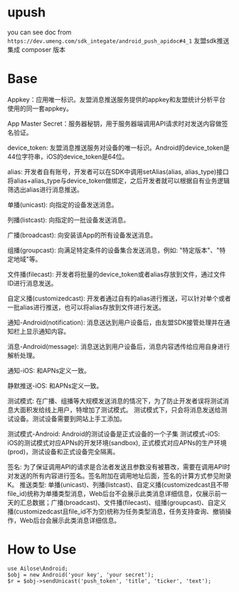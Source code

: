 # upush
you can see doc from `https://dev.umeng.com/sdk_integate/android_push_apidoc#4_1`
友盟sdk推送集成  composer 版本


# Base

Appkey：应用唯一标识。友盟消息推送服务提供的appkey和友盟统计分析平台使用的同一套appkey。

App Master Secret：服务器秘钥，用于服务器端调用API请求时对发送内容做签名验证。

device_token: 友盟消息推送服务对设备的唯一标识。Android的device_token是44位字符串，iOS的device_token是64位。

alias: 开发者自有账号，开发者可以在SDK中调用setAlias(alias, alias_type)接口将alias+alias_type与device_token做绑定，之后开发者就可以根据自有业务逻辑筛选出alias进行消息推送。

单播(unicast): 向指定的设备发送消息。

列播(listcast): 向指定的一批设备发送消息。

广播(broadcast): 向安装该App的所有设备发送消息。

组播(groupcast): 向满足特定条件的设备集合发送消息，例如: "特定版本"、"特定地域"等。

文件播(filecast): 开发者将批量的device_token或者alias存放到文件，通过文件ID进行消息发送。

自定义播(customizedcast): 开发者通过自有的alias进行推送，可以针对单个或者一批alias进行推送，也可以将alias存放到文件进行发送。

通知-Android(notification): 消息送达到用户设备后，由友盟SDK接管处理并在通知栏上显示通知内容。

消息-Android(message): 消息送达到用户设备后，消息内容透传给应用自身进行解析处理。

通知-iOS: 和APNs定义一致。

静默推送-iOS: 和APNs定义一致。

测试模式: 在广播、组播等大规模发送消息的情况下，为了防止开发者误将测试消息大面积发给线上用户，特增加了测试模式。 测试模式下，只会将消息发送给测试设备。测试设备需要到网站上手工添加。

测试模式-Android: Android的测试设备是正式设备的一个子集
测试模式-iOS: iOS的测试模式对应APNs的开发环境(sandbox), 正式模式对应APNs的生产环境(prod)，测试设备和正式设备完全隔离。

签名: 为了保证调用API的请求是合法者发送且参数没有被篡改，需要在调用API时对发送的所有内容进行签名。签名附加在调用地址后面，签名的计算方式参见附录K。
推送类型: 单播(unicast)、列播(listcast)、自定义播(customizedcast且不带file_id)统称为单播类型消息，Web后台不会展示此类消息详细信息，仅展示前一天的汇总数据；广播(broadcast)、文件播(filecast)、组播(groupcast)、自定义播(customizedcast且file_id不为空)统称为任务类型消息，任务支持查询、撤销操作，Web后台会展示此类消息详细信息。

# How to Use

```
use Ailose\Android;
$obj = new Android('your key', 'your secret');
$r = $obj->sendUnicast('push_token', 'title', 'ticker', 'text');

```

